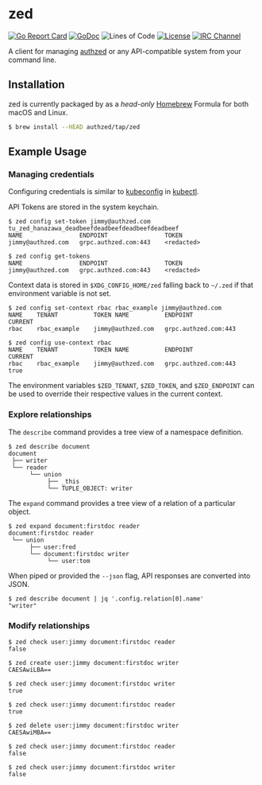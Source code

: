 # zed

<!-- Uncomment when we setup CI
[![Build Status](https://github.com/authzed/zed/workflows/CI/badge.svg)](https://github.com/authzed/zed/actions)
[![Docker Repository on Quay.io](https://quay.io/repository/authzed/zed/status "Docker Repository on Quay.io")](https://quay.io/repository/authzed/zed)
-->
[![Go Report Card](https://goreportcard.com/badge/github.com/authzed/zed)](https://goreportcard.com/report/github.com/authzed/zed)
[![GoDoc](https://godoc.org/github.com/authzed/zed?status.svg)](https://godoc.org/github.com/authzed/zed)
![Lines of Code](https://tokei.rs/b1/github/authzed/zed)
[![License](https://img.shields.io/badge/license-Apache--2.0-blue.svg)](https://www.apache.org/licenses/LICENSE-2.0.html)
[![IRC Channel](https://img.shields.io/badge/freenode-%23authzed-blue.svg "IRC Channel")](http://webchat.freenode.net/?channels=authzed)

A client for managing [authzed] or any API-compatible system from your command line.

[authzed]: https://authzed.com

## Installation

zed is currently packaged by as a _head-only_ [Homebrew] Formula for both macOS and Linux.

[Homebrew]: https://brew.sh

```sh
$ brew install --HEAD authzed/tap/zed
```

## Example Usage

### Managing credentials

Configuring credentials is similar to [kubeconfig] in [kubectl].

[kubeconfig]: https://kubernetes.io/docs/concepts/configuration/organize-cluster-access-kubeconfig/
[kubectl]: https://kubernetes.io/docs/reference/kubectl/overview/

API Tokens are stored in the system keychain.

```
$ zed config set-token jimmy@authzed.com tu_zed_hanazawa_deadbeefdeadbeefdeadbeefdeadbeef
NAME             	ENDPOINT            	TOKEN
jimmy@authzed.com	grpc.authzed.com:443	<redacted>

$ zed config get-tokens
NAME             	ENDPOINT            	TOKEN
jimmy@authzed.com	grpc.authzed.com:443	<redacted>
```

Context data is stored in `$XDG_CONFIG_HOME/zed` falling back to `~/.zed` if that environment variable is not set.

```
$ zed config set-context rbac rbac_example jimmy@authzed.com
NAME	TENANT      	TOKEN NAME       	ENDPOINT            	CURRENT
rbac	rbac_example	jimmy@authzed.com	grpc.authzed.com:443

$ zed config use-context rbac
NAME	TENANT      	TOKEN NAME       	ENDPOINT            	CURRENT
rbac	rbac_example	jimmy@authzed.com	grpc.authzed.com:443	true
```

The environment variables `$ZED_TENANT`, `$ZED_TOKEN`, and `$ZED_ENDPOINT` can be used to override their respective values in the current context.

### Explore relationships

The `describe` command provides a tree view of a namespace definition.

```
$ zed describe document
document
 ├── writer
 └── reader
      └── union
           ├── _this
           └── TUPLE_OBJECT: writer
```

The `expand` command provides a tree view of a relation of a particular object.

```
$ zed expand document:firstdoc reader
document:firstdoc reader
 └── union
      ├── user:fred
      └── document:firstdoc writer
           └── user:tom
```

When piped or provided the `--json` flag, API responses are converted into JSON.

```
$ zed describe document | jq '.config.relation[0].name'
"writer"
```

### Modify relationships

```
$ zed check user:jimmy document:firstdoc reader
false

$ zed create user:jimmy document:firstdoc writer
CAESAwiLBA==

$ zed check user:jimmy document:firstdoc writer
true

$ zed check user:jimmy document:firstdoc reader
true

$ zed delete user:jimmy document:firstdoc writer
CAESAwiMBA==

$ zed check user:jimmy document:firstdoc reader
false

$ zed check user:jimmy document:firstdoc writer
false
```
